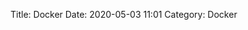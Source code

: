 Title: Docker
Date: 2020-05-03 11:01
Category: Docker

<script src="https://gist.github.com/lucaseduardo101/ab64663b7b5a4513b33773f911b1b629.js"></script>